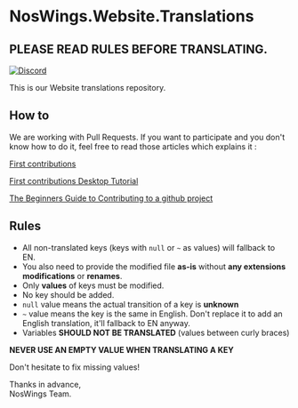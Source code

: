 # NosWings.Website.Translations

## PLEASE READ RULES BEFORE TRANSLATING.

[![Discord](https://discordapp.com/api/guilds/468831707877867530/widget.png?style=banner2)](https://discord.gg/RUk4r4T)

This is our Website translations repository.

## How to

We are working with Pull Requests. If you want to participate and you don't know how to do it, feel free to read those articles which explains it :

[First contributions](https://github.com/firstcontributions/first-contributions)

[First contributions Desktop Tutorial](https://github.com/firstcontributions/first-contributions/blob/master/github-desktop-tutorial.md)

[The Beginners Guide to Contributing to a github project](https://akrabat.com/the-beginners-guide-to-contributing-to-a-github-project)

## Rules

+ All non-translated keys (keys with `null` or `~` as values) will fallback to EN.
+ You also need to provide the modified file **as-is** without **any extensions modifications** or **renames**.
+ Only **values** of keys must be modified.
+ No key should be added.
+ `null` value means the actual transition of a key is **unknown**
+ `~` value means the key is the same in English. Don't replace it to add an English translation, it'll fallback to EN anyway.
+ Variables **SHOULD NOT BE TRANSLATED** (values between curly braces)

**NEVER USE AN EMPTY VALUE WHEN TRANSLATING A KEY**

Don't hesitate to fix missing values!

Thanks in advance, \
NosWings Team.
